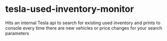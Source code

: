 # tesla-used-inventory-monitor
Hits an internal Tesla api to search for existing used inventory and prints to console every time there are new vehicles or price changes for your search parameters
